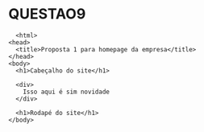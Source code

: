 # QUESTAO9
	  <html>
    <head>
      <title>Proposta 1 para homepage da empresa</title>
    </head>
    <body>
      <h1>Cabeçalho do site</h1>

      <div>
        Isso aqui é sim novidade
      </div>

      <h1>Rodapé do site</h1>
    </body>
  </html>